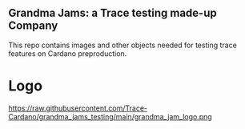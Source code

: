 ## Grandma Jams: a Trace testing made-up Company
This repo contains images and other objects needed for testing trace features on Cardano preproduction.

# Logo
https://raw.githubusercontent.com/Trace-Cardano/grandma_jams_testing/main/grandma_jam_logo.png

